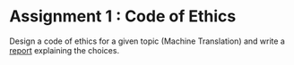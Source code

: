 # Assignment 1 : Code of Ethics

Design a code of ethics for a given topic (Machine Translation) and write a [report](https://github.com/BryonyGatehouse/ENGR401/blob/main/Assignment%201/Report.pdf) explaining the choices.
